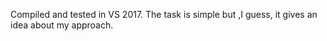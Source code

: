 Compiled and tested in VS 2017. The task is simple but ,I guess, it gives an idea about my approach. 
